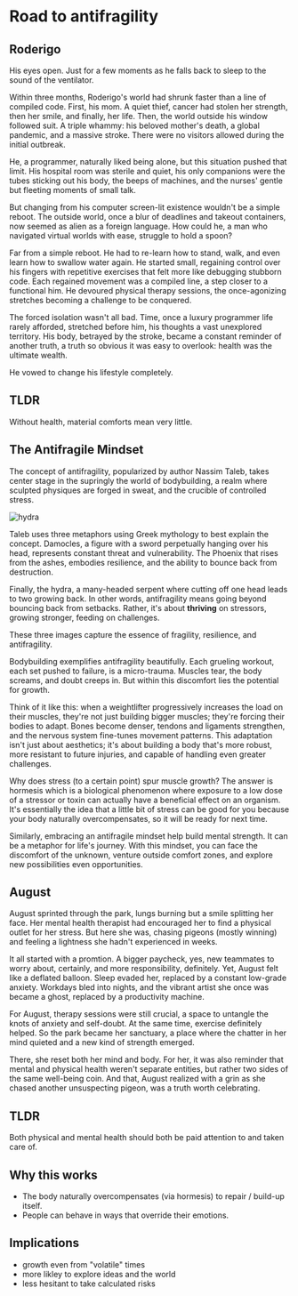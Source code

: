 
# Road to antifragility
## Roderigo
His eyes open. Just for a few moments as he falls back to sleep to the sound of the ventilator. 

Within three months, Roderigo's world had shrunk faster than a line of compiled code. First, his mom. A quiet thief, cancer had stolen her strength, then her smile, and finally, her life. Then, the world outside his window followed suit. A triple whammy: his beloved mother's death, a global pandemic, and a massive stroke. There were no visitors allowed during the initial outbreak. 

He, a programmer, naturally liked being alone, but this situation pushed that limit. His hospital room was sterile and quiet, his only companions were the tubes sticking out his body, the beeps of machines, and the nurses' gentle but fleeting moments of small talk. 

But changing from his computer screen-lit existence wouldn't be a simple reboot. The outside world, once a blur of deadlines and takeout containers, now seemed as alien as a foreign language. How could he, a man who navigated virtual worlds with ease, struggle to hold a spoon?

Far from a simple reboot. He had to re-learn how to stand, walk, and even learn how to swallow water again. He started small, regaining control over his fingers with repetitive exercises that felt more like debugging stubborn code. Each regained movement was a compiled line, a step closer to a functional him. He devoured physical therapy sessions, the once-agonizing stretches becoming a challenge to be conquered. 

The forced isolation wasn't all bad. Time, once a luxury programmer life rarely afforded, stretched before him, his thoughts a vast unexplored territory. His body, betrayed by the stroke, became a constant reminder of another truth, a truth so obvious it was easy to overlook: health was the ultimate wealth. 

He vowed to change his lifestyle completely.



## TLDR
Without health, material comforts mean very little. 


## The Antifragile Mindset 

The concept of antifragility, popularized by author Nassim Taleb, takes center stage in the supringly the world of bodybuilding, a realm where sculpted physiques are forged  in sweat, and the crucible of controlled stress. 

![hydra](https://pebreo.github.io/IMG_0755.jpeg)

Taleb uses three metaphors using Greek mythology to best explain the concept.  Damocles, a figure with a sword perpetually hanging over his head, represents constant threat and vulnerability. The Phoenix that rises from the ashes, embodies resilience, and the ability to bounce back from destruction.  

Finally, the hydra, a many-headed serpent where cutting off one head leads to two growing back. In other words, antifragility means going beyond bouncing back from setbacks. Rather, it's about **thriving** on stressors, growing stronger, feeding on challenges.

These  three images capture the essence of fragility, resilience, and antifragility. 


Bodybuilding exemplifies antifragility beautifully. Each grueling workout, each set pushed to failure, is a micro-trauma. Muscles tear, the body screams, and doubt creeps in. But within this discomfort lies the potential for growth. 

Think of it like this: when a weightlifter progressively increases the load on their muscles, they're not just building bigger muscles; they're forcing their bodies to adapt. Bones become denser, tendons and ligaments strengthen, and the nervous system fine-tunes movement patterns. This adaptation isn't just about aesthetics; it's about building a body that's more robust, more resistant to future injuries, and capable of handling even greater challenges. 

Why does stress (to a certain point) spur muscle growth? The answer is hormesis which is a biological phenomenon where exposure to a low dose of a stressor or toxin can actually have a beneficial effect on an organism. It's essentially the idea that a little bit of stress can be good for you because your body naturally overcompensates, so it will be ready for next time.

Similarly, embracing an antifragile mindset help build mental strength. It can be a metaphor for life's journey. With this mindset, you can face the discomfort of the unknown, venture outside comfort zones, and explore new possibilities even opportunities.


## August
August sprinted through the park, lungs burning but a smile splitting her face. Her mental health therapist had encouraged her to find a physical outlet for her stress. But here she was, chasing pigeons (mostly winning) and feeling a lightness she hadn't experienced in weeks. 

It all started with a promtion. A bigger paycheck, yes, new teammates to worry about, certainly, and more responsibility, definitely. Yet, August felt like a deflated balloon. Sleep evaded her, replaced by a constant low-grade anxiety. Workdays bled into nights, and the vibrant artist she once was became a ghost, replaced by a productivity machine. 

For August, therapy sessions were still crucial, a space to untangle the knots of anxiety and self-doubt. At the same time, exercise definitely helped.  So the park became her sanctuary, a place where the chatter in her mind quieted and a new kind of strength emerged. 

There, she reset both her mind and body. For her, it was also reminder that mental and physical health weren't separate entities, but rather two sides of the same well-being coin. And that, August realized with a grin as she chased another unsuspecting pigeon, was a truth worth celebrating. 

## TLDR
Both physical and mental health should both be paid attention to and taken care of.

## Why this works
- The body naturally overcompensates (via  hormesis) to repair / build-up itself.
- People can behave in ways that override their emotions.

## Implications
- growth even from "volatile" times
- more likley to explore ideas and the world
- less hesitant to take calculated risks
